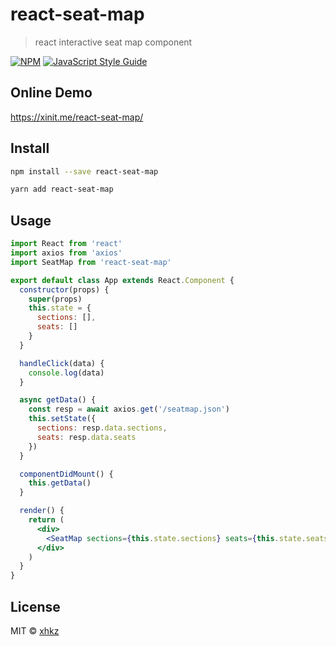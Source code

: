 # react-seat-map

> react interactive seat map component

[![NPM](https://img.shields.io/npm/v/@xhkz/react-seat-map.svg)](https://www.npmjs.com/package/@xhkz/react-seat-map) [![JavaScript Style Guide](https://img.shields.io/badge/code_style-standard-brightgreen.svg)](https://standardjs.com)

## Online Demo
https://xinit.me/react-seat-map/

## Install

```bash
npm install --save react-seat-map

yarn add react-seat-map
```

## Usage

```jsx
import React from 'react'
import axios from 'axios'
import SeatMap from 'react-seat-map'

export default class App extends React.Component {
  constructor(props) {
    super(props)
    this.state = {
      sections: [],
      seats: []
    }
  }

  handleClick(data) {
    console.log(data)
  }

  async getData() {
    const resp = await axios.get('/seatmap.json')
    this.setState({
      sections: resp.data.sections,
      seats: resp.data.seats
    })
  }

  componentDidMount() {
    this.getData()
  }

  render() {
    return (
      <div>
        <SeatMap sections={this.state.sections} seats={this.state.seats} seatClick={this.handleClick} />
      </div>
    )
  }
}
```

## License

MIT © [xhkz](https://github.com/xhkz)
